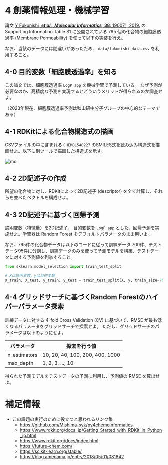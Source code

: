 # 4 創薬情報処理・機械学習

論文 [Y Fukunishi, ***et al.***, ***Molecular Informatics***, **38**: 190071, 2019.](https://doi.org/10.1002/minf.201900071) の Supporting Information Table S1 に公開されている 795 個の化合物の細胞膜透過率 (Membrane Permeability) を使って以下の実装を行え。

なお、当該のデータには間違いがあったため、 `data/fukunishi_data.csv` を利用すること。

## 4-0 目的変数「細胞膜透過率」を知る
この論文では、細胞膜透過率 `LogP app` を機械学習で予測している。
なぜ予測が必要なのか、高精度な予測を実現するとどういうメリットが得られるのか調査せよ。

（2023年現在、細胞膜透過率予測は秋山研中分子グループの中心的なテーマである）

## 4-1 RDKitによる化合物構造式の描画

CSVファイルの中に含まれる `CHEMBL540227` のSMILES式を読み込み構造式を描画せよ。以下に別ツールで描画した構造式を示す。

![mol](https://user-images.githubusercontent.com/6902135/229276218-2581661d-cc33-4a49-b568-dde076cec897.svg)

## 4-2 2D記述子の作成

所望の化合物に対し、RDKitによって2D記述子 (descriptor) を全て計算し、それらを並べたベクトルを構成せよ。

## 4-3 2D記述子に基づく回帰予測

説明変数（特徴量）を2D記述子、 目的変数を `LogP app` とした、回帰予測を実施せよ。学習器は Random Forest をデフォルトパラメータのまま用いよ。

なお、795件の化合物データは以下のコードに従って訓練データ 700件、テストデータ95件に分割し、訓練データのみを使って予測モデルを構築、テストデータに対する予測値を列挙すること。

```py
from sklearn.model_selection import train_test_split

# Xは説明変数、yは目的変数
X_train, X_test, y_train, y_test = train_test_split(X, y, train_size=700, random_state=0)
```

## 4-4 グリッドサーチに基づくRandom Forestのハイパーパラメータ探索
訓練データに対する 4-fold Cross Validation (CV) に基づいて、RMSE が最も低くなるパラメータをグリッドサーチで探索せよ。
ただし、グリッドサーチのパラメータは以下のようにせよ。

| パラメータ | 探索を行う値 |
|------|------|
| n_estimators | 10, 20, 40, 100, 200, 400, 1000 |
| max_depth | 1, 2, 3, ..., 10 |

得られた予測モデルをテストデータの予測に利用し、予測値の RMSE を算出せよ。

# 補足情報

- この課題の実行のために役立つと思われるリンク集
  - https://github.com/Mishima-syk/py4chemoinformatics
  - https://www.rdkit.org/docs_jp/Getting_Started_with_RDKit_in_Python_jp.html
  - https://www.rdkit.org/docs/index.html
  - https://future-chem.com/
  - https://scikit-learn.org/stable/
  - https://blog.amedama.jp/entry/2018/05/01/081842